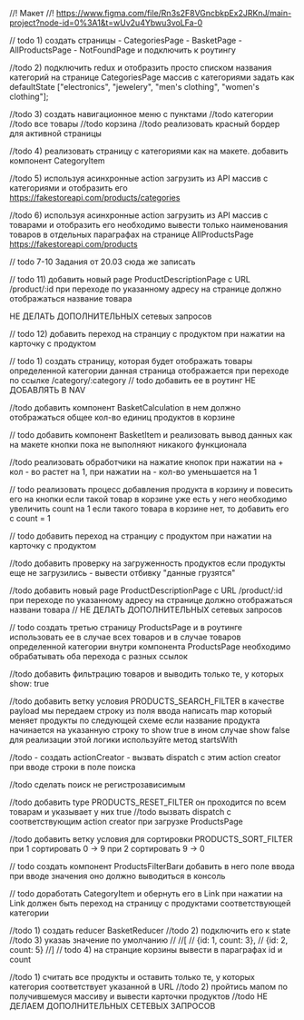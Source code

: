 //! Макет
//! <https://www.figma.com/file/Rn3s2F8VGncbkpEx2JRKnJ/main-project?node-id=0%3A1&t=wUv2u4Ybwu3voLFa-0>

// todo 1) создать страницы - CategoriesPage - BasketPage - AllProductsPage - NotFoundPage и подключить к роутингу

//todo 2) подключить redux и отобразить просто списком названия категорий на странице CategoriesPage массив с категориями задать как defaultState ["electronics", "jewelery", "men's clothing", "women's clothing"];

//todo 3) создать навигационное меню с пунктами
//todo категории
//todo все товары
//todo корзина
//todo реализовать красный бордер для активной страницы

//todo 4) реализовать страницу с категориями как на макете. добавить компонент CategoryItem

//todo 5) используя асинхронные action загрузить из API массив с категориями и отобразить его <https://fakestoreapi.com/products/categories>

//todo 6) используя асинхронные action загрузить из API массив с товарами и отобразить его необходимо вывести только наименования товаров в отдельных параграфах на странице AllProductsPage <https://fakestoreapi.com/products>


// todo 7-10 Задания от 20.03 сюда же записать

// todo 11) добавить новый page ProductDescriptionPage с URL /product/:id
при переходе по указанному адресу на странице должно отображаться название товара

НЕ ДЕЛАТЬ ДОПОЛНИТЕЛЬНЫХ сетевых запросов

// todo 12) добавить переход на странциу с продуктом при нажатии на карточку с продуктом

// todo 1) создать страницу, которая будет отображать товары определенной категории данная страница отображается при переходе по ссылке /category/:category
// todo добавить ее в роутинг НЕ ДОБАВЛЯТЬ В NAV

//todo добавить компонент BasketCalculation в нем должно отображаться общее кол-во единиц продуктов в корзине

// todo добавить компонент BasketItem и реализовать вывод данных как на макете кнопки пока не выполняют никакого функционала

//todo реализовать обработчики на нажатие кнопок при нажатии на + кол - во растет на 1, при нажатии на - кол-во уменьшается на 1

// todo реализовать процесс добавления продукта в корзину и повесить его на кнопки если такой товар в корзине уже есть у него необходимо увеличить count на 1 если такого товара в корзине нет, то добавить его с count = 1

// todo добавить переход на странциу с продуктом при нажатии на карточку с продуктом

//todo   добавить проверку на загруженность продуктов  если продукты еще не загрузились - вывести отбивку "данные грузятся"

//todo добавить новый page ProductDescriptionPage с URL /product/:id при переходе по указанному адресу на странице должно отображаться названи товара
// НЕ ДЕЛАТЬ ДОПОЛНИТЕЛЬНЫХ сетевых запросов

// todo создать третью страницу ProductsPage и в роутинге использовать ее в случае всех товаров и в случае товаров определенной категории внутри компонента ProductsPage необходимо обрабатывать оба перехода с разных ссылок

//todo добавить фильтрацию товаров и выводить только те, у которых show: true

//todo добавить ветку условия PRODUCTS_SEARCH_FILTER в качестве payload мы передаем строку из поля ввода написать map который меняет продукты по следующей схеме если название продукта начинается на указанную строку то show true в ином случае show  false для реализации этой логики используйте метод startsWith

//todo - создать actionCreator  - вызвать dispatch с этим action creator при вводе строки в поле поиска

//todo сделать поиск не регистрозависимым

//todo добавить type PRODUCTS_RESET_FILTER  он проходится по всем товарам и указывает у них true
//todo вызвать dispatch с соответствующим action creator при загрузке ProductsPage

//todo добавить ветку условия для сортировки PRODUCTS_SORT_FILTER при 1 сортировать 0 -> 9  при 2 сортировать 9 -> 0

// todo создать компонент ProductsFilterBarи добавить в него поле ввода при вводе значения оно должно выводиться в консоль

// todo доработать CategoryItem и обернуть его в Link при нажатии на Link должен быть переход на страницу с продуктами соответствующей категории


//todo 1) создать reducer BasketReducer
//todo 2) подключить его к state
//todo 3) указаь значение по умолчанию
//
//[
//    {id: 1, count: 3},
//    {id: 2, count: 5}
//]
// todo 4) на странцие корзины вывести в параграфах id и count


//todo 1) считать все продукты и оставить только те, у которых категория соответствует указанной в URL
//todo 2) пройтись мапом по получившемуся массиву и вывести карточки продуктов
//todo НЕ ДЕЛАЕМ ДОПОЛНИТЕЛЬНЫХ СЕТЕВЫХ ЗАПРОСОВ
